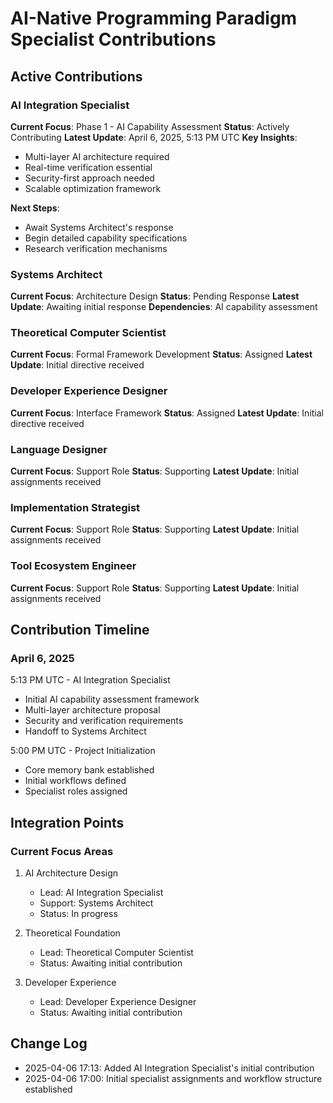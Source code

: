 # AI-Native Programming Paradigm Specialist Contributions

## Active Contributions

### AI Integration Specialist
**Current Focus**: Phase 1 - AI Capability Assessment
**Status**: Actively Contributing
**Latest Update**: April 6, 2025, 5:13 PM UTC
**Key Insights**:
- Multi-layer AI architecture required
- Real-time verification essential
- Security-first approach needed
- Scalable optimization framework

**Next Steps**:
- Await Systems Architect's response
- Begin detailed capability specifications
- Research verification mechanisms

### Systems Architect
**Current Focus**: Architecture Design
**Status**: Pending Response
**Latest Update**: Awaiting initial response
**Dependencies**: AI capability assessment

### Theoretical Computer Scientist
**Current Focus**: Formal Framework Development
**Status**: Assigned
**Latest Update**: Initial directive received

### Developer Experience Designer
**Current Focus**: Interface Framework
**Status**: Assigned
**Latest Update**: Initial directive received

### Language Designer
**Current Focus**: Support Role
**Status**: Supporting
**Latest Update**: Initial assignments received

### Implementation Strategist
**Current Focus**: Support Role
**Status**: Supporting
**Latest Update**: Initial assignments received

### Tool Ecosystem Engineer
**Current Focus**: Support Role
**Status**: Supporting
**Latest Update**: Initial assignments received

## Contribution Timeline

### April 6, 2025
5:13 PM UTC - AI Integration Specialist
- Initial AI capability assessment framework
- Multi-layer architecture proposal
- Security and verification requirements
- Handoff to Systems Architect

5:00 PM UTC - Project Initialization
- Core memory bank established
- Initial workflows defined
- Specialist roles assigned

## Integration Points

### Current Focus Areas
1. AI Architecture Design
   - Lead: AI Integration Specialist
   - Support: Systems Architect
   - Status: In progress

2. Theoretical Foundation
   - Lead: Theoretical Computer Scientist
   - Status: Awaiting initial contribution

3. Developer Experience
   - Lead: Developer Experience Designer
   - Status: Awaiting initial contribution

## Change Log
- 2025-04-06 17:13: Added AI Integration Specialist's initial contribution
- 2025-04-06 17:00: Initial specialist assignments and workflow structure established